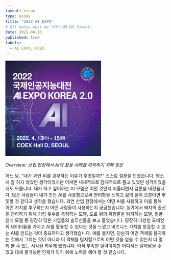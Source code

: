 ```yaml
---
layout: essay
type: essay
title: "2022 AI EXPO"
# All dates must be YYYY-MM-DD format!
date: 2022-04-13
published: true
labels:
  - AI EXPO, COEX
---
```


<img width="300px" class="rounded float-start pe-4" src="../img/feeds/aiexpo.jpg">

*Overview: 산업 현장에서 AI의 활용 사례를 파악하기 위해 방문*  

어느 날, "내가 과연 AI를 공부하는 이유가 무엇일까?" 스스로 질문을 던졌습니다. 평소에 잘 하지 않았던 생각이었지만 어쩌면 내재적으로 잠재적으로 품고 있었던 생각이었을지도 모릅니다.
내가 하고 싶어하는 AI 모델은 어떤 것인지 떠올리면서 결론을 내렸습니다. 많은 사람들이 내가 만든 AI를 사용함으로써 편리함을 느끼고 삶의 질이 오른다면 뿌듯할 것 같다고 생각을 했습니다.
과연 산업 현장에서는 어떤 AI를 사용하고 이를 통해 어떤 가치를 추구하는지 어떤 사람들이 사용하는지 궁금했습니다.
농가에서 돼지의 출산을 관리하기 위해 기립 횟수를 측정하는 모델, 도로 위의 위험물을 탐지하는 모델, 얼굴 인식 모델 등 굉장히 많은 기업들의 솔루션들을 보고 들었습니다.
굉장히 다양한 도메인의 데이터들을 가지고 AI를 활용할 수 있다는 것을 느꼈고 비즈니스 가치를 창출할 수 있는 AI를 만드는 것이 중요하다고 생각했습니다.
예를 들자면, 단순히 어떤 객체를 탐지하는 것에서 그치는 것이 아니라 이 객체를 탐지함으로써 어떤 것을 얻을 수 있는지 더 멀리 볼 수 있는 시각을 키우게 됐습니다.
아직 부족한 실력이지만 어디서든 살아남을 수 있고 대체 불가능한 인재가 되기 위해 노력을 해야 할 것 같습니다.
